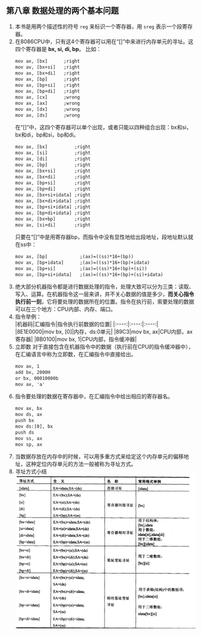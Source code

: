 ## 第八章 数据处理的两个基本问题    
1.  本书是用两个描述性的符号 `reg` 来标识一个寄存器，用 `sreg` 表示一个段寄存器。     
2.  在8086CPU中，只有这4个寄存器可以用在“[]”中来进行内存单元的寻址。这四个寄存器是 __bx, si, di, bp__。 比如：      
    ```
    mov ax, [bx]      ;right
    mov av, [bx+si]   ;right
    mov ax, [bx+di]   ;right
    mov ax, [bp]      ;right
    mov ax, [bp+si]   ;right
    mov ax, [bp+di]   ;right
    mov ax, [cx]      ;wrong
    mov ax, [ax]      ;wrong
    mov ax, [dx]      ;wrong
    mov ax, [ds]      ;wrong
    ```
    在“[]”中，这四个寄存器可以单个出现，或者只能以四种组合出现：bx和si，bx和di，bp和si，bp和di。      
    ```
    mov ax, [bx]          ;right
    mov ax, [si]          ;right
    mov ax, [di]          ;right
    mov ax, [bp]          ;right
    mov ax, [bx+si]       ;right
    mov ax, [bx+di]       ;right
    mov ax, [bp+si]       ;right
    mov ax, [bp+di]       ;right
    mov ax, [bx+si+idata] ;right
    mov ax, [bx+di+idata] ;right
    mov ax, [bp+si+idata] ;right
    mov ax, [bp+di+idata] ;right
    mov ax, [bx+bp]       ;right
    mov ax, [si+di]       ;right
    ```
    只要在“[]”中是用寄存器bp，而指令中没有显性地给出段地址，段地址默认就在ss中：      
    ```
    mov ax, [bp]            ;(ax)=((ss)*16+(bp))
    mov ax, [bp+idata]      ;(ax)=((ss)*16+(bp)+idata)
    mov ax, [bp+si]         ;(ax)=((ss)*16+(bp)+(si))
    mov ax, [bp+si+idata]   ;(ax)=((ss)*16+(bp)+(si)+idata)
    ```
3.  绝大部分机器指令都是进行数据处理的指令，处理大致可以分为三类：读取、写入、运算。在机器指令这一层来讲，并不关心数据的值是多少，__而关心指令执行前一刻__，它将要处理的数据所在的位置。指令在执行前，索要处理的数据可以在三个地方：CPU内部、内存、端口。          
4.  指令举例：      
    |机器码|汇编指令|指令执行前数据的位置|
    |:----:|:----:|:----:|
    |8E1E0000|mov bx, [0]|内存，ds:0单元|
    |89C3|mov bx, ax|CPU内部，ax寄存器|
    |BB0100|mov bx, 1|CPU内部，指令缓冲器|
5.  立即数 对于直接包含在机器指令中的数据（执行前在CPU的指令缓冲器中），在汇编语言中称为立即数，在汇编指令中直接给出。    
    ```
    mov ax, 1
    add bx, 2000H
    or bx, 00010000b
    mov ax, 'a'
    ```
6.  指令要处理的数据在寄存器中，在汇编指令中给出相应的寄存器名。    
    ```
    mov ax, bx
    mov ds, ax
    push bx
    mov ds:[0], bx
    push ds
    mov ss, ax
    mov sp, ax
    ```
7.  当数据存放在内存中的时候，可以用多重方式来给定这个内存单元的偏移地址，这种定位内存单元的方法一般被称为寻址方式。    
8.  寻址方式小结      
    ![alt 寻址方式小结](../../pictures/寻址方式小结.PNG "寻址方式小结")      
